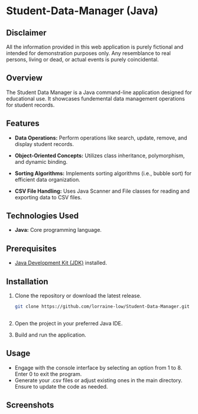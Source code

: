 # Student-Data-Manager (Java)

## Disclaimer
All the information provided in this web application is purely fictional and intended for demonstration purposes only. Any resemblance to real persons, living or dead, or actual events is purely coincidental.

## Overview
The Student Data Manager is a Java command-line application designed for educational use. It showcases fundemental data management operations for student records.

## Features
- **Data Operations:** Perform operations like search, update, remove, and display student records.
  
- **Object-Oriented Concepts:** Utilizes class inheritance, polymorphism, and dynamic binding.
  
- **Sorting Algorithms:** Implements sorting algorithms (i.e., bubble sort) for efficient data organization.
  
- **CSV File Handling:** Uses Java Scanner and File classes for reading and exporting data to CSV files.

## Technologies Used
- **Java:** Core programming language.

## Prerequisites
- [Java Development Kit (JDK)](https://www.oracle.com/java/technologies/downloads/) installed.

## Installation
1. Clone the repository or download the latest release.
   ```bash
   git clone https://github.com/lorraine-low/Student-Data-Manager.git
 
2. Open the project in your preferred Java IDE.
   
3. Build and run the application.

## Usage
- Engage with the console interface by selecting an option from 1 to 8. Enter 0 to exit the program.
- Generate your .csv files or adjust existing ones in the main directory. Ensure to update the code as needed.
  
## Screenshots
<to add>
